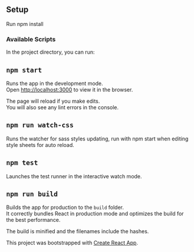 ## Setup
Run npm install 

### Available Scripts
In the project directory, you can run:

## `npm start`

Runs the app in the development mode.<br>
Open [http://localhost:3000](http://localhost:3000) to view it in the browser.

The page will reload if you make edits.<br>
You will also see any lint errors in the console.

## `npm run watch-css`
Runs the watcher for sass styles updating, run with npm start when editing style sheets for auto reload.

## `npm test`

Launches the test runner in the interactive watch mode.<br>

## `npm run build`

Builds the app for production to the `build` folder.<br>
It correctly bundles React in production mode and optimizes the build for the best performance.

The build is minified and the filenames include the hashes.

This project was bootstrapped with [Create React App](https://github.com/facebookincubator/create-react-app).
